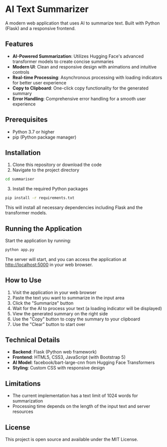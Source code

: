 # AI Text Summarizer

A modern web application that uses AI to summarize text. Built with Python (Flask) and a responsive frontend.

## Features

- **AI-Powered Summarization**: Utilizes Hugging Face's advanced transformer models to create concise summaries
- **Modern UI**: Clean and responsive design with animations and intuitive controls
- **Real-time Processing**: Asynchronous processing with loading indicators for better user experience
- **Copy to Clipboard**: One-click copy functionality for the generated summary
- **Error Handling**: Comprehensive error handling for a smooth user experience

## Prerequisites

- Python 3.7 or higher
- pip (Python package manager)

## Installation

1. Clone this repository or download the code
2. Navigate to the project directory

```bash
cd summariser
```

3. Install the required Python packages

```bash
pip install -r requirements.txt
```

This will install all necessary dependencies including Flask and the transformer models.

## Running the Application

Start the application by running:

```bash
python app.py
```

The server will start, and you can access the application at [http://localhost:5000](http://localhost:5000) in your web browser.

## How to Use

1. Visit the application in your web browser
2. Paste the text you want to summarize in the input area
3. Click the "Summarize" button
4. Wait for the AI to process your text (a loading indicator will be displayed)
5. View the generated summary on the right side
6. Use the "Copy" button to copy the summary to your clipboard
7. Use the "Clear" button to start over

## Technical Details

- **Backend**: Flask (Python web framework)
- **Frontend**: HTML5, CSS3, JavaScript (with Bootstrap 5)
- **AI Model**: facebook/bart-large-cnn from Hugging Face Transformers
- **Styling**: Custom CSS with responsive design

## Limitations

- The current implementation has a text limit of 1024 words for summarization
- Processing time depends on the length of the input text and server resources

## License

This project is open source and available under the MIT License. 